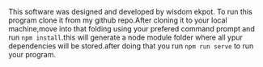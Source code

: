 This software was designed and developed by wisdom ekpot.
To run this program clone it from my github repo.After cloning it to your local machine,move into that folding using your prefered command prompt and run `npm install`.this will generate a node module folder where all ypur dependencies will be stored.after doing that you run `npm run serve` to run your program.